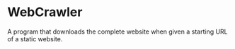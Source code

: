# WebCrawler
A program that downloads the complete website when given a starting URL of a static website.
